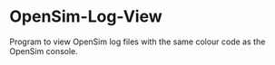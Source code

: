 OpenSim-Log-View
================

Program to view OpenSim log files with the same colour code as the OpenSim console.
